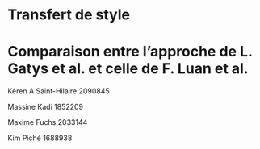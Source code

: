 # Transfert de style 
# Comparaison entre l’approche de L. Gatys et al. et celle de F. Luan et al.

Kéren A Saint-Hilaire 2090845

Massine Kadi 1852209

Maxime Fuchs 2033144

Kim Piché 1688938
